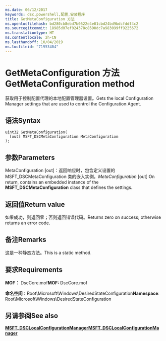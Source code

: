 ```yaml
---
ms.date: 06/12/2017
keywords: dsc,powershell,配置,安装程序
title: GetMetaConfiguration 方法
ms.openlocfilehash: bd280cb8ebd7b0522e4e01cbd24bd9bdcfddf4c2
ms.sourcegitcommit: 18985d07ef024378c8590dc7a983099ff9225672
ms.translationtype: HT
ms.contentlocale: zh-CN
ms.lasthandoff: 10/04/2019
ms.locfileid: "71953404"
---
```

# <a name="getmetaconfiguration-method"></a><span data-ttu-id="9bb5f-103">GetMetaConfiguration 方法</span><span class="sxs-lookup"><span data-stu-id="9bb5f-103">GetMetaConfiguration method</span></span>

<span data-ttu-id="9bb5f-104">获取用于控制配置代理的本地配置管理器设置。</span><span class="sxs-lookup"><span data-stu-id="9bb5f-104">Gets the local Configuration Manager settings that are used to control the Configuration Agent.</span></span>

## <a name="syntax"></a><span data-ttu-id="9bb5f-105">语法</span><span class="sxs-lookup"><span data-stu-id="9bb5f-105">Syntax</span></span>

```mof
uint32 GetMetaConfiguration(
  [out] MSFT_DSCMetaConfiguration MetaConfiguration
);
```

## <a name="parameters"></a><span data-ttu-id="9bb5f-106">参数</span><span class="sxs-lookup"><span data-stu-id="9bb5f-106">Parameters</span></span>

<span data-ttu-id="9bb5f-107">MetaConfiguration  \[out\]：返回响应时，包含定义设置的 MSFT_DSCMetaConfiguration  类的嵌入实例。</span><span class="sxs-lookup"><span data-stu-id="9bb5f-107">*MetaConfiguration* \[out\] On return, contains an embedded instance of the **MSFT_DSCMetaConfiguration** class that defines the settings.</span></span>

## <a name="return-value"></a><span data-ttu-id="9bb5f-108">返回值</span><span class="sxs-lookup"><span data-stu-id="9bb5f-108">Return value</span></span>

<span data-ttu-id="9bb5f-109">如果成功，则返回零；否则返回错误代码。</span><span class="sxs-lookup"><span data-stu-id="9bb5f-109">Returns zero on success; otherwise returns an error code.</span></span>

## <a name="remarks"></a><span data-ttu-id="9bb5f-110">备注</span><span class="sxs-lookup"><span data-stu-id="9bb5f-110">Remarks</span></span>

<span data-ttu-id="9bb5f-111">这是一种静态方法。</span><span class="sxs-lookup"><span data-stu-id="9bb5f-111">This is a static method.</span></span>

## <a name="requirements"></a><span data-ttu-id="9bb5f-112">要求</span><span class="sxs-lookup"><span data-stu-id="9bb5f-112">Requirements</span></span>

<span data-ttu-id="9bb5f-113">**MOF：** DscCore.mof</span><span class="sxs-lookup"><span data-stu-id="9bb5f-113">**MOF:** DscCore.mof</span></span>

<span data-ttu-id="9bb5f-114">**命名空间**：Root\Microsoft\Windows\DesiredStateConfiguration</span><span class="sxs-lookup"><span data-stu-id="9bb5f-114">**Namespace**: Root\Microsoft\Windows\DesiredStateConfiguration</span></span>

## <a name="see-also"></a><span data-ttu-id="9bb5f-115">另请参阅</span><span class="sxs-lookup"><span data-stu-id="9bb5f-115">See also</span></span>

[<span data-ttu-id="9bb5f-116">**MSFT_DSCLocalConfigurationManager**</span><span class="sxs-lookup"><span data-stu-id="9bb5f-116">**MSFT_DSCLocalConfigurationManager**</span></span>](msft-dsclocalconfigurationmanager.md)
